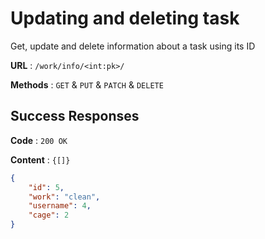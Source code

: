 # Updating and deleting task

Get, update and delete information about a task using its ID

**URL** : `/work/info/<int:pk>/`

**Methods** : `GET` & `PUT` & `PATCH` & `DELETE`


## Success Responses

**Code** : `200 OK`

**Content** : `{[]}`

```json
{
    "id": 5,
    "work": "clean",
    "username": 4,
    "cage": 2
}
```